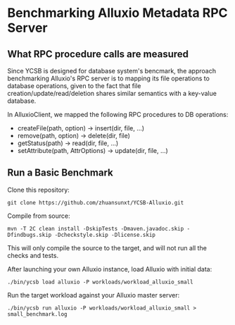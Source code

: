 # Benchmarking Alluxio Metadata RPC Server

## What RPC procedure calls are measured

Since YCSB is designed for database system's bencmark, the approach benchmarking Alluxio's RPC server is to mapping its file operations to database operations, given to the fact that file creation/update/read/deletion shares similar semantics with a key-value database.

In AlluxioClient, we mapped the following RPC procedures to DB operations:

- createFile(path, option) -> insert(dir, file, ...)
- remove(path, option) -> delete(dir, file)
- getStatus(path) -> read(dir, file, ...)
- setAttribute(path, AttrOptions) -> update(dir, file, ...)

## Run a Basic Benchmark

Clone this repository:

```
git clone https://github.com/zhuansunxt/YCSB-Alluxio.git
```

Compile from source:

```
mvn -T 2C clean install -DskipTests -Dmaven.javadoc.skip -Dfindbugs.skip -Dcheckstyle.skip -Dlicense.skip
```

This will only compile the source to the target, and will not run all the checks and tests.

After launching your own Alluxio instance, load Alluxio with initial data:

```
./bin/ycsb load alluxio -P workloads/workload_alluxio_small
```
Run the target workload against your Alluxio master server:

```
./bin/ycsb run alluxio -P workloads/workload_alluxio_small > small_benchmark.log
```



